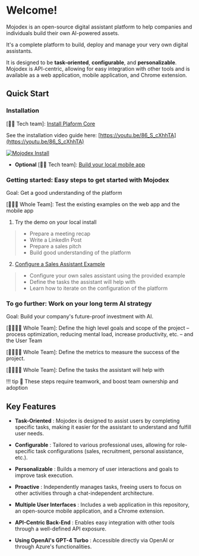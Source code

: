# Welcome!


Mojodex is an open-source digital assistant platform to help companies and individuals build their own AI-powered assets.

It's a complete platform to build, deploy and manage your very own digital assistants.

It is designed to be __task-oriented__, __configurable__, and __personalizable__. Mojodex is API-centric, allowing for easy integration with other tools and is available as a web application, mobile application, and Chrome extension.


## Quick Start

### Installation

[🧑‍💻 Tech team]: [ Install Plaform Core](https://github.com/hoomano/mojodex)

See the installation video guide here: [https://youtu.be/86_S_cXhhTA](https://youtu.be/86_S_cXhhTA)

[![Mojodex Install](https://img.youtube.com/vi/86_S_cXhhTA/0.jpg)](https://youtu.be/86_S_cXhhTA)


- __Optional__ [🧑‍💻 Tech team]: [Build your local mobile app](https://github.com/hoomano/mojodex_mobile)

### Getting started: Easy steps to get started with Mojodex

Goal: Get a good understanding of the platform

[🧑‍🤝‍🧑 Whole Team]: Test the existing examples on the web app and the mobile app

1. Try the demo on your local install
> - Prepare a meeting recap
> - Write a LinkedIn Post
> - Prepare a sales pitch
> - Build good understanding of the platform

2. [Configure a Sales Assistant Example](guides/sales_assistant_example/index.md)
> - Configure your own sales assistant using the provided example
> - Define the tasks the assistant will help with
> - Learn how to iterate on the configuration of the platform

### To go further: Work on your long term AI strategy

Goal: Build your company's future-proof investment with AI.

[👩‍💼🧑‍💼 Whole Team]: Define the high level goals and scope of the project – process optimization, reducing mental load, increase productivity, etc. – and the User Team

[👩‍💼🧑‍💼 Whole Team]: Define the metrics to measure the success of the project.

[👩‍💼🧑‍💼 Whole Team]: Define the tasks the assistant will help with

!!! tip
    🌟 These steps require teamwork, and boost team ownership and adoption

## Key Features

- **Task-Oriented** : Mojodex is designed to assist users by completing specific tasks, making it easier for the assistant to understand and fulfill user needs.

- **Configurable** : Tailored to various professional uses, allowing for role-specific task configurations (sales, recruitment, personal assistance, etc.).

- **Personalizable** : Builds a memory of user interactions and goals to improve task execution.

- **Proactive** : Independently manages tasks, freeing users to focus on other activities through a chat-independent architecture.

- **Multiple User Interfaces** : Includes a web application in this repository, an open-source mobile application, and a Chrome extension.

- **API-Centric Back-End** : Enables easy integration with other tools through a well-defined API exposure.

- **Using OpenAI's GPT-4 Turbo** : Accessible directly via OpenAI or through Azure's functionalities.
